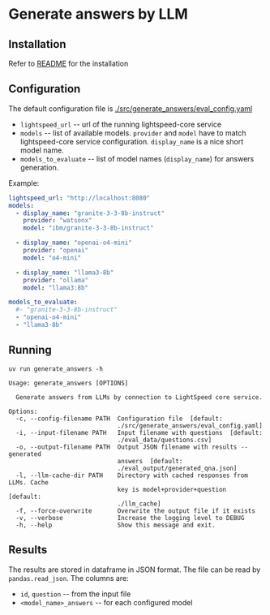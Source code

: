 # Generate answers by LLM

## Installation
Refer to [README](README.md) for the installation

## Configuration
The default configuration file is [./src/generate_answers/eval_config.yaml](/src/generate_answers/eval_config.yaml)

- `lightspeed_url` -- url of the running lightspeed-core service
- `models` -- list of available models. `provider` and `model` have to match
lightspeed-core service configuration. `display_name` is a nice short model name.
- `models_to_evaluate` -- list of model names (`display_name`) for answers generation.

Example:
```yaml
lightspeed_url: "http://localhost:8080"
models:
  - display_name: "granite-3-3-8b-instruct"
    provider: "watsonx"
    model: "ibm/granite-3-3-8b-instruct"

  - display_name: "openai-o4-mini"
    provider: "openai"
    model: "o4-mini"

  - display_name: "llama3-8b"
    provider: "ollama"
    model: "llama3:8b"

models_to_evaluate:
  #- "granite-3-3-8b-instruct"
  - "openai-o4-mini"
  - "llama3-8b"
```

## Running
`uv run generate_answers -h`

```
Usage: generate_answers [OPTIONS]

  Generate answers from LLMs by connection to LightSpeed core service.

Options:
  -c, --config-filename PATH  Configuration file  [default:
                              ./src/generate_answers/eval_config.yaml]
  -i, --input-filename PATH   Input filename with questions  [default:
                              ./eval_data/questions.csv]
  -o, --output-filename PATH  Output JSON filename with results -- generated
                              answers  [default:
                              ./eval_output/generated_qna.json]
  -l, --llm-cache-dir PATH    Directory with cached responses from LLMs. Cache
                              key is model+provider+question  [default:
                              ./llm_cache]
  -f, --force-overwrite       Overwrite the output file if it exists
  -v, --verbose               Increase the logging level to DEBUG
  -h, --help                  Show this message and exit.
```

## Results
The results are stored in dataframe in JSON format. The file can be read by `pandas.read_json`.
The columns are:
- `id`, `question` -- from the input file
- `<model_name>_answers` -- for each configured model
